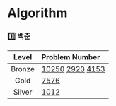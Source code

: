 # Algorithm
### 1️⃣ 백준
| Level | Problem Number |
| :------: | :------ |
| Bronze | [10250](https://github.com/HurDong/Algorithm/tree/main/백준/Bronze/10250. ACM 호텔) [2920](https://github.com/HurDong/Algorithm/tree/main/백준/Bronze/2920. 음계) [4153](https://github.com/HurDong/Algorithm/tree/main/백준/Bronze/4153. 직각삼각형)  |
| Gold | [7576](https://github.com/HurDong/Algorithm/tree/main/백준/Gold/7576. 토마토)  |
| Silver | [1012](https://github.com/HurDong/Algorithm/tree/main/백준/Silver/1012. 유기농 배추)  |

